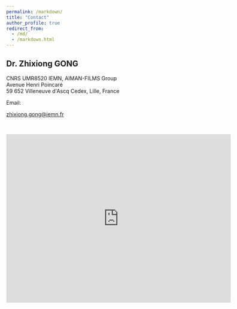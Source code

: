 ```yaml
---
permalink: /markdown/
title: "Contact"
author_profile: true
redirect_from: 
  - /md/
  - /markdown.html
---
```


## Dr. Zhixiong GONG

CNRS UMR8520 IEMN, AIMAN-FILMS Group<br />
Avenue Henri Poincaré<br />
59 652 Villeneuve d'Ascq Cedex, Lille, France<br />

Email:    <p style="color:rgb(41, 128, 185);">zhixiong.gong@iemn.fr</p><br />

<iframe src="https://www.google.com/maps/embed?pb=!1m14!1m8!1m3!1d1296515.5526824542!2d3.137933!3d50.603763!3m2!1i1024!2i768!4f13.1!3m3!1m2!1s0x0%3A0xc7e0c4805cba4276!2sInstitut%20d&#39;%C3%A9lectronique%20de%20micro%C3%A9lectronique%20et%20de%20nanotechnologie!5e0!3m2!1sen!2sfr!4v1637404595425!5m2!1sen!2sfr" width="600" height="450" style="border:0;" allowfullscreen="" loading="lazy"></iframe>
